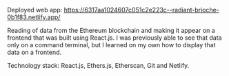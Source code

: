 Deployed web app: https://6317aa1024607c051c2e223c--radiant-brioche-0b1f83.netlify.app/

Reading of data from the Ethereum blockchain and making it appear on a frontend that was built using React.js. I was previously able to see that data only on a command terminal, but I learned on my own how to display that data on a frontend.

Technology stack: React.js, Ethers.js, Etherscan, Git and Netlify.
